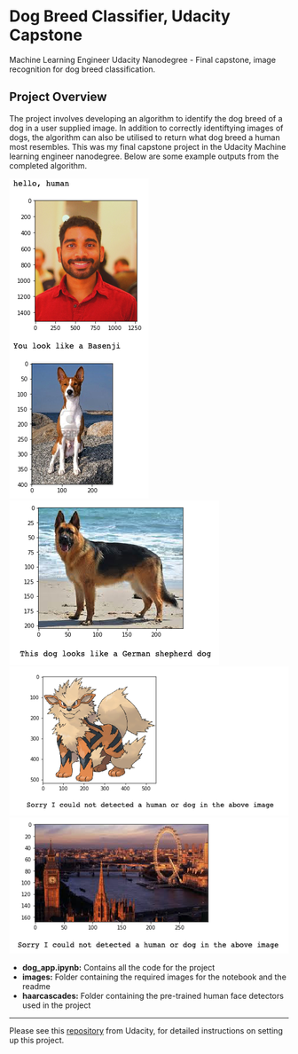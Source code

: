 # Dog Breed Classifier, Udacity Capstone

Machine Learning Engineer Udacity Nanodegree - Final capstone, image recognition for dog breed classification.

## Project Overview

The project involves developing an algorithm to identify the dog breed of a dog in a user supplied image. In addition to correctly identiftying images of dogs, the algorithm can also be utilised to return what dog breed a human most resembles.
This was my final capstone project in the Udacity Machine learning engineer nanodegree. Below are some example outputs from the completed algorithm.

![Jay Image](./images/example_outputs/jay.png) 
![GSD Image](./images/example_outputs/gsd.png) 
![Arcanine Image](./images/example_outputs/arcanine.png) 
![London Image](./images/example_outputs/london.png) 

* **dog_app.ipynb:** Contains all the code for the project
* **images:** Folder containing the required images for the notebook and the readme
* **haarcascades:** Folder containing the pre-trained human face detectors used in the project

---

Please see this [repository](https://github.com/udacity/deep-learning-v2-pytorch/tree/master/project-dog-classification) from Udacity, for detailed instructions on setting up this project.


